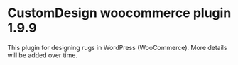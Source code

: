 # CustomDesign woocommerce plugin 1.9.9
This plugin for designing rugs in WordPress (WooCommerce).
More details will be added over time.
